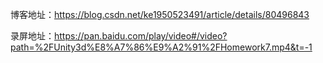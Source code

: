 博客地址：https://blog.csdn.net/ke1950523491/article/details/80496843  

录屏地址：https://pan.baidu.com/play/video#/video?path=%2FUnity3d%E8%A7%86%E9%A2%91%2FHomework7.mp4&t=-1
